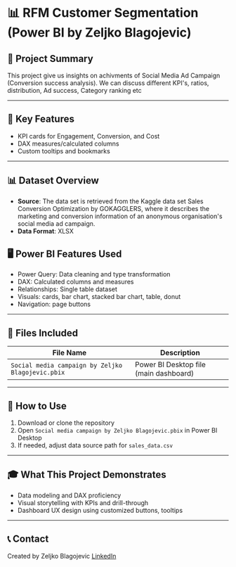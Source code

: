 # 📊 RFM Customer Segmentation (Power BI by Zeljko Blagojevic)

## 🧠 Project Summary
This project give us insights on achivments of Social Media Ad Campaign (Conversion success analysis). We can discuss different KPI's, 
ratios, distribution, Ad success, Category ranking etc

---

## 🔧 Key Features
- KPI cards for Engagement, Conversion, and Cost
- DAX measures/calculated columns
- Custom tooltips and bookmarks

---

## 📊 Dataset Overview

- **Source**: The data set is retrieved from the Kaggle data set Sales Conversion Optimization 
by GOKAGGLERS, where it describes the marketing and conversion information of an anonymous organisation's
social media ad campaign.
- **Data Format**: XLSX

## 🖥️ Power BI Features Used
- Power Query: Data cleaning and type transformation
- DAX: Calculated columns and measures
- Relationships: Single table dataset
- Visuals: cards, bar chart, stacked bar chart, table, donut
- Navigation: page buttons

---

## 📂 Files Included
| File Name             | Description                                 |
|-----------------------|---------------------------------------------|
| `Social media campaign by Zeljko Blagojevic.pbix`    | Power BI Desktop file (main dashboard)      |

---

## 📎 How to Use
1. Download or clone the repository
2. Open `Social media campaign by Zeljko Blagojevic.pbix` in Power BI Desktop
3. If needed, adjust data source path for `sales_data.csv`

---

## 🎓 What This Project Demonstrates
- Data modeling and DAX proficiency
- Visual storytelling with KPIs and drill-through
- Dashboard UX design using customized buttons, tooltips

---

## 📞 Contact
Created by Zeljko Blagojevic
[LinkedIn](https://www.linkedin.com/in/željko-blagojević-1115261b4)
